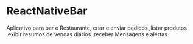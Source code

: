# ReactNativeBar
Aplicativo para bar e Restaurante, criar e enviar pedidos ,listar produtos ,exibir resumos de vendas diários ,receber Mensagens e alertas
